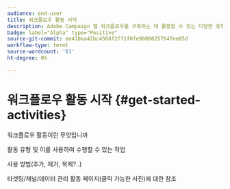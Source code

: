 ```yaml
---
audience: end-user
title: 워크플로우 활동 시작
description: Adobe Campaign 웹 워크플로우를 구축하는 데 활용할 수 있는 다양한 유형의 활동을 살펴봅니다
badge: label="Alpha" type="Positive"
source-git-commit: ee418ea42bc4568f2ff1f0fe9080825764fee65d
workflow-type: tm+mt
source-wordcount: '61'
ht-degree: 0%

---
```


# 워크플로우 활동 시작 {#get-started-activities}

워크플로우 활동이란 무엇입니까

활동 유형 및 이를 사용하여 수행할 수 있는 작업

사용 방법(추가, 제거, 복제?..)

타겟팅/채널/데이터 관리 활동 페이지(클릭 가능한 사진)에 대한 참조

